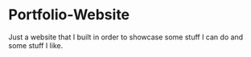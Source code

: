 # Portfolio-Website
Just a website that I built in order to showcase some stuff I can do and some stuff I like. 
